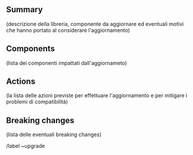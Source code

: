 ## Summary

(descrizione della libreria, componente da aggiornare ed eventuali motivi che hanno portato al
considerare l'aggiornamento)

## Components

(lista dei componenti impattati dall'aggiornameto)

## Actions

(la lista delle azioni previste per effettuare l'aggiornamento e per mitigare i problemi di
compatibilità)

## Breaking changes

(lista delle eventuali breaking changes)

/label ~upgrade
